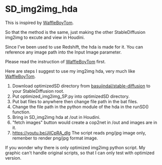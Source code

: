 # SD_img2img_hda

This is inspired by [WaffleBoyTom](https://github.com/WaffleBoyTom/StableDiffusionIntegration.git).

So that the method is the same, just making the other StableDiffusion img2img to excute and view in Houdini.

Since I've been used to use Redshift, the hda is made for it. You can reference any image path into the Input Image parameter.

Please read the instruction of [WaffleBoyTom](https://github.com/WaffleBoyTom/StableDiffusionIntegration.git) first.

Here are steps I suggest to use my img2img hda, very much like [WaffleBoyTom](https://github.com/WaffleBoyTom/StableDiffusionIntegration.git).
1. Download optimizedSD directory from [basujindal/stable-diffusion](https://github.com/basujindal/stable-diffusion.git) to your StableDiffusion root.
2. Put optimized_img2img_SP.py into optimizedSD directory.
3. Put bat files to anywhere then change file path in the bat files.
4. Change the file path in the python module of the hda in the runSD() function.
5. Bring in SD_img2img hda at /out in Houdini.
6. "fetch images" button would create a cop2net in /out and images are in it.
7. https://youtu.be/JjICpRA_dlg
The script reads png/jpg image only, remenber to render png/jpg format image.

If you wonder why there is only optimized img2img python script.
My graphic can't handle original scripts, so that I can only test with optimized version.


